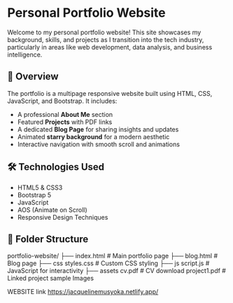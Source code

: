 # Personal Portfolio Website

Welcome to my personal portfolio website! This site showcases my background, skills, and projects as I transition into the tech industry, particularly in areas like web development, data analysis, and business intelligence.

## 🚀 Overview

The portfolio is a multipage responsive website built using HTML, CSS, JavaScript, and Bootstrap. It includes:

- A professional **About Me** section
- Featured **Projects** with PDF links
- A dedicated **Blog Page** for sharing insights and updates
- Animated **starry background** for a modern aesthetic
- Interactive navigation with smooth scroll and animations

## 🛠 Technologies Used

- HTML5 & CSS3
- Bootstrap 5
- JavaScript 
- AOS (Animate on Scroll)
- Responsive Design Techniques

## 📂 Folder Structure

portfolio-website/
├── index.html # Main portfolio page
├── blog.html # Blog page
├── css
        styles.css # Custom CSS styling
├── js
        script.js # JavaScript for interactivity
├── assets
        cv.pdf # CV download
        project1.pdf # Linked project sample
        Images 

WEBSITE  link 
https://jacquelinemusyoka.netlify.app/


